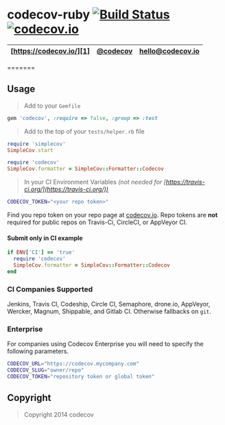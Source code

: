 codecov-ruby [![Build Status](https://secure.travis-ci.org/codecov/codecov-ruby.svg?branch=master)](http://travis-ci.org/codecov/codecov-ruby) [![codecov.io](https://codecov.io/github/codecov/codecov-ruby/coverage.svg?branch=master)](https://codecov.io/github/codecov/codecov-ruby?branch=master)
=======
| [https://codecov.io/][1] | [@codecov][2] | [hello@codecov.io][3] |
| ------------------------ | ------------- | --------------------- |
=======

## Usage

> Add to your `Gemfile`

```ruby
gem 'codecov', :require => false, :group => :test
```

> Add to the top of your `tests/helper.rb` file

```ruby
require 'simplecov'
SimpleCov.start

require 'codecov'
SimpleCov.formatter = SimpleCov::Formatter::Codecov
```

> In your CI Environment Variables *(not needed for [https://travis-ci.org/](https://travis-ci.org/))*

```sh
CODECOV_TOKEN="<your repo token>"
```
Find you repo token on your repo page at [codecov.io][1]. Repo tokens are **not** required for public repos on Travis-Ci, CircleCI, or AppVeyor CI.

#### Submit only in CI example

```ruby
if ENV['CI'] == 'true'
  require 'codecov'
  SimpleCov.formatter = SimpleCov::Formatter::Codecov
end
```

### CI Companies Supported
Jenkins, Travis CI, Codeship, Circle CI, Semaphore, drone.io, AppVeyor, Wercker, Magnum, Shippable, and Gitlab CI. Otherwise fallbacks on `git`.

### Enterprise
For companies using Codecov Enterprise you will need to specify the following parameters.
```sh
CODECOV_URL="https://codecov.mycompany.com"
CODECOV_SLUG="owner/repo"
CODECOV_TOKEN="repository token or global token"
```


[1]: https://codecov.io/
[2]: https://twitter.com/codecov
[3]: mailto:hello@codecov.io

## Copyright

> Copyright 2014 codecov
